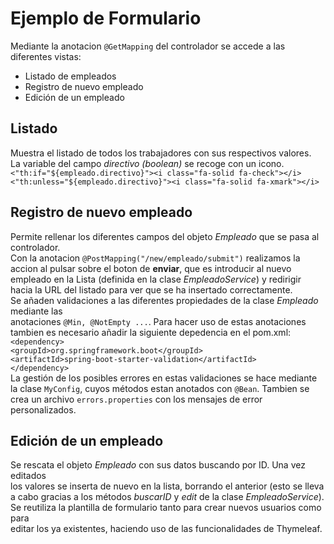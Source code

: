 # Ejemplo de Formulario
Mediante la anotacion `@GetMapping` del controlador se accede a las 
diferentes vistas: 
* Listado de empleados
* Registro de nuevo empleado
* Edición de un empleado

## Listado
Muestra el listado de todos los trabajadores con sus respectivos valores.  
La variable del campo _directivo (boolean)_ se recoge con un icono. 
`<"th:if="${empleado.directivo}"><i class="fa-solid fa-check"></i>
<"th:unless="${empleado.directivo}"><i class="fa-solid fa-xmark"></i>`

## Registro de nuevo empleado
Permite rellenar los diferentes campos del objeto _Empleado_ que se pasa al controlador.  
Con la anotacion `@PostMapping("/new/empleado/submit")` realizamos la accion al pulsar sobre el boton de **enviar**, 
que es introducir al nuevo empleado en la Lista (definida en la clase _EmpleadoService_) 
y redirigir hacia la URL del listado para ver que se ha insertado correctamente.  
Se añaden validaciones a las diferentes propiedades de la clase _Empleado_ mediante las  
anotaciones `@Min, @NotEmpty ...`. Para hacer uso de estas anotaciones tambien es necesario
añadir la siguiente depedencia en el pom.xml:  
`<dependency>`  
`<groupId>org.springframework.boot</groupId>`  
`<artifactId>spring-boot-starter-validation</artifactId>`  
`</dependency>`  
La gestión de los posibles errores en estas validaciones se hace mediante la clase `MyConfig`,
cuyos métodos estan anotados con `@Bean`. Tambien se crea un archivo `errors.properties`
con los mensajes de error personalizados.

## Edición de un empleado
Se rescata el objeto _Empleado_ con sus datos buscando por ID. Una vez editados  
los valores se inserta de nuevo en la lista, borrando el anterior (esto se lleva  
a cabo gracias a los métodos _buscarID_ y _edit_ de la clase _EmpleadoService_).  
Se reutiliza la plantilla de formulario tanto para crear nuevos usuarios como para  
editar los ya existentes, haciendo uso de las funcionalidades de Thymeleaf.